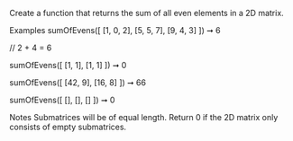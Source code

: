 Create a function that returns the sum of all even elements in a 2D matrix.

Examples
sumOfEvens([
  [1, 0, 2],
  [5, 5, 7],
  [9, 4, 3]
]) ➞ 6

// 2 + 4 = 6

sumOfEvens([
  [1, 1],
  [1, 1]
]) ➞ 0

sumOfEvens([
  [42, 9],
  [16, 8]
]) ➞ 66

sumOfEvens([
  [],
  [],
  []
]) ➞ 0

Notes
Submatrices will be of equal length.
Return 0 if the 2D matrix only consists of empty submatrices.